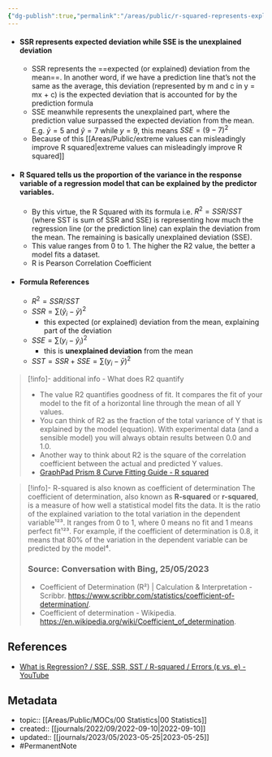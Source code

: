 ```yaml
---
{"dg-publish":true,"permalink":"/areas/public/r-squared-represents-explained-deviation-from-mean/","title":"R Squared represents explained deviation from mean","tags":["PermanentNote"]}
---
```



- #### SSR represents expected deviation while SSE is the unexplained deviation
	- SSR represents the ==expected (or explained) deviation from the mean==. In another word, if we have a prediction line that’s not the same as the average, this deviation (represented by m and c in y = mx + c) is the expected deviation that is accounted for by the prediction formula
	- SSE meanwhile represents the unexplained part, where the prediction value surpassed the expected deviation from the mean. E.g. $\bar{y}=5$ and $\hat{y}=7$ while $y=9$, this means $SSE = (9-7)^2$
	- Because of this [[Areas/Public/extreme values can misleadingly improve R squared\|extreme values can misleadingly improve R squared]]
- #### R Squared tells us the proportion of the variance in the response variable of a regression model that can be explained by the predictor variables. 
	- By this virtue, the R Squared with its formula i.e. $R^2=SSR/SST$ (where SST is sum of SSR and SSE) is representing how much the regression line (or the prediction line) can explain the deviation from the mean. The remaining is basically unexplained deviation (SSE).
	- This value ranges from 0 to 1. The higher the R2 value, the better a model fits a dataset.
	- R is Pearson Correlation Coefficient
- #### Formula References
	- $R^2= SSR/SST$
	- $SSR = \sum (\hat{y}_{i}-\bar{y})^{2}$
		- this expected (or explained) deviation from the mean, explaining part of the deviation
	- $SSE = \sum (y_{i}-\hat{y}_{i})^{2}$
		- this is **unexplained deviation** from the mean
	- $SST=SSR+SSE=\sum(y_{i}-\bar{y})^{2}$

> [!info]- additional info - What does R2 quantify
> - The value R2 quantifies goodness of fit. It compares the fit of your model to the fit of a horizontal line through the mean of all Y values.
> - You can think of R2 as the fraction of the total variance of Y that is explained by the model (equation). With experimental data (and a sensible model) you will always obtain results between 0.0 and 1.0.
> - Another way to think about R2 is the square of the correlation coefficient between the actual and predicted Y values.
> - [GraphPad Prism 8 Curve Fitting Guide - R squared](https://www.graphpad.com/guides/prism/8/curve-fitting/reg_intepretingnonlinr2.htm)

> [!info]- R-squared is also known as coefficient of determination
> The coefficient of determination, also known as **R-squared** or **r-squared**, is a measure of how well a statistical model fits the data. It is the ratio of the explained variation to the total variation in the dependent variable¹²³. It ranges from 0 to 1, where 0 means no fit and 1 means perfect fit¹²³. For example, if the coefficient of determination is 0.8, it means that 80% of the variation in the dependent variable can be predicted by the model⁴.
> 
> ### Source: Conversation with Bing, 25/05/2023
> - Coefficient of Determination (R²) | Calculation & Interpretation - Scribbr. https://www.scribbr.com/statistics/coefficient-of-determination/.
> - Coefficient of determination - Wikipedia. https://en.wikipedia.org/wiki/Coefficient_of_determination.


## References
- [What is Regression? / SSE, SSR, SST / R-squared / Errors (ε vs. e) - YouTube](https://www.youtube.com/watch?v=aq8VU5KLmkY)

## Metadata
- topic:: [[Areas/Public/MOCs/00 Statistics\|00 Statistics]]
- created:: [[journals/2022/09/2022-09-10\|2022-09-10]]
- updated:: [[journals/2023/05/2023-05-25\|2023-05-25]]
- #PermanentNote 